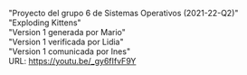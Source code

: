 "Proyecto del grupo 6 de Sistemas Operativos (2021-22-Q2)"    
"Exploding Kittens"  
"Version 1 generada por Mario"  
"Version 1 verificada por Lidia"  
"Version 1 comunicada por Ines"    
 URL: https://youtu.be/_gy6fIfvF9Y  
